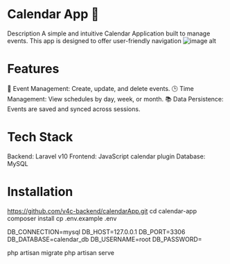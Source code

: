 # Calendar App 📅
Description
A simple and intuitive Calendar Application built to manage events. This app is designed to offer user-friendly navigation
![image alt](![image](https://github.com/user-attachments/assets/120db99d-f74b-4cc3-9074-e487e308aabf)
)
# Features
📆 Event Management: Create, update, and delete events.
🕒 Time Management: View schedules by day, week, or month.
📚 Data Persistence: Events are saved and synced across sessions.

# Tech Stack
Backend: Laravel v10
Frontend: JavaScript calendar plugin
Database: MySQL 

# Installation
https://github.com/v4c-backend/calendarApp.git
cd calendar-app
composer install
cp .env.example .env

DB_CONNECTION=mysql
DB_HOST=127.0.0.1
DB_PORT=3306
DB_DATABASE=calendar_db
DB_USERNAME=root
DB_PASSWORD=

php artisan migrate
php artisan serve
